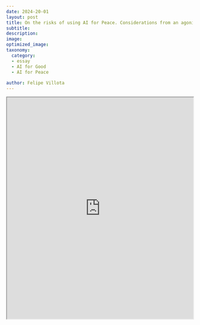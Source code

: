 ```yaml
---
date: 2024-20-01
layout: post
title: On the risks of using AI for Peace. Considerations from an agonistic peace perspective.
subtitle:  
description: 
image: 
optimized_image: 
taxonomy:
  category: 
  - essay
  - AI for Good
  - AI for Peace
 
author: Felipe Villota 
---
```


<iframe src="https://docs.google.com/document/d/1jaweQWx89XnJrYYnjAh-NfvniDY5_q3c1i2Y0Zq12RE/edit?tab=t.0" width="100%" height="600px"></iframe>
